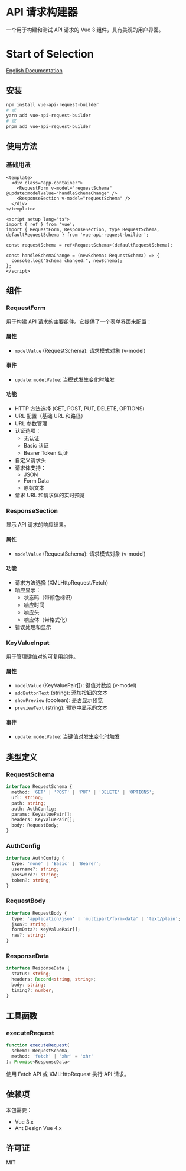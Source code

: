 # API 请求构建器

一个用于构建和测试 API 请求的 Vue 3 组件，具有美观的用户界面。

# Start of Selection
[English Documentation](README.md)

## 安装

```bash
npm install vue-api-request-builder
# 或
yarn add vue-api-request-builder
# 或
pnpm add vue-api-request-builder
```

## 使用方法

### 基础用法

```vue
<template>
  <div class="app-container">
    <RequestForm v-model="requestSchema" @update:modelValue="handleSchemaChange" />
    <ResponseSection v-model="requestSchema" />
  </div>
</template>

<script setup lang="ts">
import { ref } from 'vue';
import { RequestForm, ResponseSection, type RequestSchema, defaultRequestSchema } from 'vue-api-request-builder';

const requestSchema = ref<RequestSchema>(defaultRequestSchema);

const handleSchemaChange = (newSchema: RequestSchema) => {
  console.log("Schema changed:", newSchema);
};
</script>
```

## 组件

### RequestForm

用于构建 API 请求的主要组件。它提供了一个表单界面来配置：

#### 属性
- `modelValue` (RequestSchema): 请求模式对象 (v-model)

#### 事件
- `update:modelValue`: 当模式发生变化时触发

#### 功能
- HTTP 方法选择 (GET, POST, PUT, DELETE, OPTIONS)
- URL 配置（基础 URL 和路径）
- URL 参数管理
- 认证选项：
  - 无认证
  - Basic 认证
  - Bearer Token 认证
- 自定义请求头
- 请求体支持：
  - JSON
  - Form Data
  - 原始文本
- 请求 URL 和请求体的实时预览

### ResponseSection

显示 API 请求的响应结果。

#### 属性
- `modelValue` (RequestSchema): 请求模式对象 (v-model)

#### 功能
- 请求方法选择 (XMLHttpRequest/Fetch)
- 响应显示：
  - 状态码（带颜色标识）
  - 响应时间
  - 响应头
  - 响应体（带格式化）
- 错误处理和显示

### KeyValueInput

用于管理键值对的可复用组件。

#### 属性
- `modelValue` (KeyValuePair[]): 键值对数组 (v-model)
- `addButtonText` (string): 添加按钮的文本
- `showPreview` (boolean): 是否显示预览
- `previewText` (string): 预览中显示的文本

#### 事件
- `update:modelValue`: 当键值对发生变化时触发

## 类型定义

### RequestSchema

```typescript
interface RequestSchema {
  method: 'GET' | 'POST' | 'PUT' | 'DELETE' | 'OPTIONS';
  url: string;
  path: string;
  auth: AuthConfig;
  params: KeyValuePair[];
  headers: KeyValuePair[];
  body: RequestBody;
}
```

### AuthConfig

```typescript
interface AuthConfig {
  type: 'none' | 'Basic' | 'Bearer';
  username?: string;
  password?: string;
  token?: string;
}
```

### RequestBody

```typescript
interface RequestBody {
  type: 'application/json' | 'multipart/form-data' | 'text/plain';
  json?: string;
  formData?: KeyValuePair[];
  raw?: string;
}
```

### ResponseData

```typescript
interface ResponseData {
  status: string;
  headers: Record<string, string>;
  body: string;
  timing?: number;
}
```

## 工具函数

### executeRequest

```typescript
function executeRequest(
  schema: RequestSchema,
  method: 'fetch' | 'xhr' = 'xhr'
): Promise<ResponseData>
```

使用 Fetch API 或 XMLHttpRequest 执行 API 请求。

## 依赖项

本包需要：
- Vue 3.x
- Ant Design Vue 4.x

## 许可证

MIT 